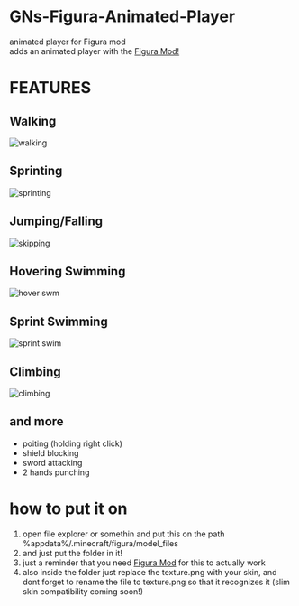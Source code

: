 # GNs-Figura-Animated-Player
animated player for Figura mod<br/>
adds an animated player with the [Figura Mod!](https://www.curseforge.com/minecraft/mc-mods/figura)<br/>
# FEATURES<br/>
## Walking<br/>
![walking](https://user-images.githubusercontent.com/81744903/141598893-bc940ca0-8de4-46a5-bdcf-2412d89a2d1b.gif)<br/>
## Sprinting<br/>
![sprinting](https://user-images.githubusercontent.com/81744903/141599067-052a92c9-06a5-4389-87ce-55423578501f.gif)<br/>
## Jumping/Falling<br/>
![skipping](https://user-images.githubusercontent.com/81744903/141599072-68aa26ea-c332-4b2e-bbf4-70e33d60cf61.gif)<br/>
## Hovering Swimming<br/>
![hover swm](https://user-images.githubusercontent.com/81744903/141599078-959f954e-7c22-49be-a4b2-824065760fe7.gif)<br/>
## Sprint Swimming<br/>
![sprint swim](https://user-images.githubusercontent.com/81744903/141599083-a0f2b23b-f3a7-43e1-b92a-e214e4a314f3.gif)<br/>
## Climbing<br/>
![climbing](https://user-images.githubusercontent.com/81744903/141610770-fb7c88f2-d9d8-4ac1-bbb5-c5e49a599f9c.gif)<br/>


## and more<br/>
* poiting (holding right click)<br/>
* shield blocking<br/>
* sword attacking<br/>
* 2 hands punching<br/>

# how to put it on
1. open file explorer or somethin and put this on the path<br/>
 %appdata%/.minecraft/figura/model_files <br/>
2. and just put the folder in it!
3. just a reminder that you need [Figura Mod](https://www.curseforge.com/minecraft/mc-mods/figura) for this to actually work
4. also inside the folder just replace the texture.png with your skin, and dont forget to rename the file to texture.png so that it recognizes it
(slim skin compatibility coming soon!)
